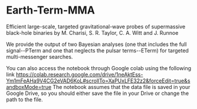 # Earth-Term-MMA
Efficient large-scale, targeted gravitational-wave probes of supermassive black-hole binaries
by M. Charisi, S. R. Taylor, C. A. Witt and J. Runnoe

We provide the output of two Bayesian analyses (one that includes the full signal--PTerm and one that neglects the pulsar terms--ETerm) for targeted multi-messenger searches. 


You can also access the notebook through Google colab using the following link
https://colab.research.google.com/drive/1neAktEss-Ym1mFeAHa9V4CG2eVAD6KoL#scrollTo=XaPUxLFE32z2&forceEdit=true&sandboxMode=true
The notebook assumes that the data file is saved in your Google Drive, so you should either save the file in your Drive or change the path to the file.

